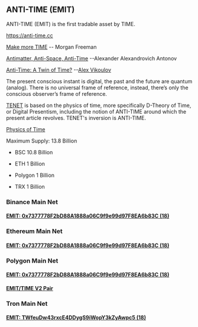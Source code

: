 ## ANTI-TIME (EMIT)
ANTI-TIME (EMIT) is the first tradable asset by TIME.

<https://anti-time.cc> 

[Make more TIME](https://youtu.be/TIf241ZDyRo) -- Morgan Freeman

[Antimatter, Anti-Space, Anti-Time](https://www.scirp.org/pdf/jmp_2021042715394684.pdf) --Alexander Alexandrovich Antonov

[Anti-Time: A Twin of Time?](https://www.ecstadelic.net/top-stories/anti-time-a-twin-of-time) --[Alex Vikoulov](https://www.alexvikoulov.com/)

The present conscious instant is digital, the past and the future are quantum (analog). There is no universal frame of reference, instead, there’s only the conscious observer’s frame of reference.

[TENET](https://en.wikipedia.org/wiki/Tenet_(film)) is based on the physics of time, more specifically D-Theory of Time, or Digital Presentism, including the notion of ANTI-TIME around which the present article revolves. TENET's inversion is ANTI-TIME. 

[Physics of Time](https://www.exactlywhatistime.com/physics-of-time/)



Maximum Supply: 13.8 Billion

- BSC 10.8 Billion

- ETH 1 Billion

- Polygon 1 Billion

- TRX 1 Billion

### Binance Main Net

#### [EMIT: 0x7377778F2bD88A1888a06C9f9e99d97F8EA6b83C (18)](https://bscscan.com/token/0x7377778F2bD88A1888a06C9f9e99d97F8EA6b83C)

### Ethereum Main Net

#### [EMIT: 0x7377778F2bD88A1888a06C9f9e99d97F8EA6b83C (18)](https://etherscan.io/token/0x7377778F2bD88A1888a06C9f9e99d97F8EA6b83C)

### Polygon Main Net

#### [EMIT: 0x7377778F2bD88A1888a06C9f9e99d97F8EA6b83C (18)](https://polygonscan.com/token/0x7377778f2bd88a1888a06c9f9e99d97f8ea6b83c)
#### [EMIT/TIME V2 Pair](https://polygonscan.com/address/0x53b6736819e72ad3c24f2599ffe8ffb3a087ef8e)

### Tron Main Net

#### [EMIT: TWfeuDw43rxcE4DDygS9iWopY3kZyAwpc5 (18)](https://tronscan.org/#/token20/TWfeuDw43rxcE4DDygS9iWopY3kZyAwpc5)


<!--
**ANTI-TIME/ANTI-TIME** is a ✨ _special_ ✨ repository because its `README.md` (this file) appears on your GitHub profile.

Here are some ideas to get you started:

- 🔭 I’m currently working on ...
- 🌱 I’m currently learning ...
- 👯 I’m looking to collaborate on ...
- 🤔 I’m looking for help with ...
- 💬 Ask me about ...
- 📫 How to reach me: ...
- 😄 Pronouns: ...
- ⚡ Fun fact: ...
-->
